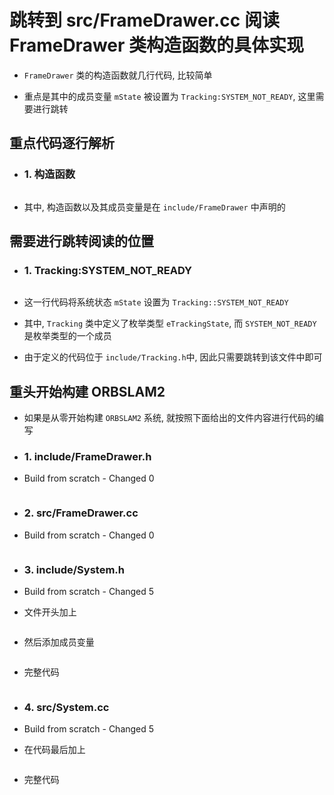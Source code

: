 # 跳转到 src/FrameDrawer.cc 阅读 FrameDrawer 类构造函数的具体实现

- `FrameDrawer` 类的构造函数就几行代码, 比较简单

- 重点是其中的成员变量 `mState` 被设置为 `Tracking:SYSTEM_NOT_READY`, 这里需要进行跳转


## 重点代码逐行解析

- ### 1. 构造函数

```c++

```

 - 其中, 构造函数以及其成员变量是在 `include/FrameDrawer` 中声明的


## 需要进行跳转阅读的位置

- ### 1. Tracking:SYSTEM_NOT_READY

```c++

```

  - 这一行代码将系统状态 `mState` 设置为 `Tracking::SYSTEM_NOT_READY`

  - 其中, `Tracking` 类中定义了枚举类型 `eTrackingState`, 而 `SYSTEM_NOT_READY` 是枚举类型的一个成员

  - 由于定义的代码位于 `include/Tracking.h`中, 因此只需要跳转到该文件中即可


## 重头开始构建 ORBSLAM2

- 如果是从零开始构建 `ORBSLAM2` 系统, 就按照下面给出的文件内容进行代码的编写


- ### 1. include/FrameDrawer.h

 - Build from scratch - Changed 0

```c++

```


- ### 2. src/FrameDrawer.cc

 - Build from scratch - Changed 0

```c++

```


- ### 3. include/System.h

 - Build from scratch - Changed 5

 - 文件开头加上

```c++

```

 - 然后添加成员变量

```c++

```

 - 完整代码

```c++

```


- ### 4. src/System.cc

 - Build from scratch - Changed 5

 - 在代码最后加上

```c++

```

 - 完整代码

```c++

```
